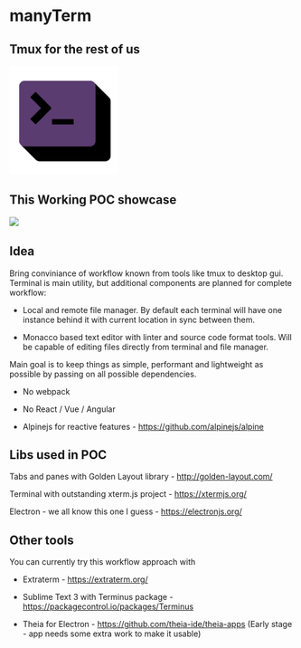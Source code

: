 # manyTerm

## Tmux for the rest of us

<img src="./assets/terminal.png" style="width: 192px;" />

## This Working POC showcase

![](./assets/pocdemo.gif)

## Idea

Bring conviniance of workflow known from tools like tmux to desktop gui.
Terminal is main utility, but additional components are planned for complete workflow: 

* Local and remote file manager. 
  By default each terminal will have one instance behind it with current location in sync between them.

* Monacco based text editor with linter and source code format tools.
  Will be capable of editing files directly from terminal and file manager.

Main goal is to keep things as simple, performant and lightweight as possible by passing on all possible dependencies.

* No webpack

* No React / Vue / Angular 

* Alpinejs for reactive features - https://github.com/alpinejs/alpine



## Libs used in POC
Tabs and panes with Golden Layout library - http://golden-layout.com/

Terminal with outstanding xterm.js project - https://xtermjs.org/

Electron - we all know this one I guess - https://electronjs.org/

## Other tools

You can currently try this workflow approach with

* Extraterm - https://extraterm.org/  

* Sublime Text 3 with Terminus package - https://packagecontrol.io/packages/Terminus 

* Theia for Electron - https://github.com/theia-ide/theia-apps 
  (Early stage - app needs some extra work to make it usable)



